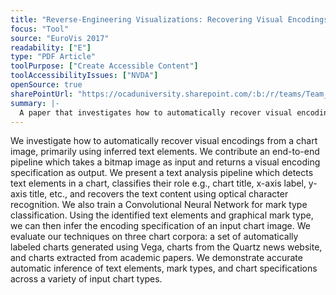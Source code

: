 ```yaml
---
title: "Reverse‐Engineering Visualizations: Recovering Visual Encodings from Chart Images"
focus: "Tool"
source: "EuroVis 2017"
readability: ["E"]
type: "PDF Article"
toolPurpose: ["Create Accessible Content"]
toolAccessibilityIssues: ["NVDA"]
openSource: true
sharePointUrl: "https://ocaduniversity.sharepoint.com/:b:/r/teams/Team_WeCount/Shared%20Documents/Resources%20and%20Tools/Literature%20(curated)/Reverse-Engineering%20Visualizations.pdf?csf=1&web=1&e=ZMdt84"
summary: |-
  A paper that investigates how to automatically recover visual encodings from a chart image, primarily using inferred text elements. 
---
```

We investigate how to automatically recover visual encodings from a chart image, primarily using inferred text elements. We contribute an end-to-end pipeline which takes a bitmap image as input and returns a visual encoding specification as output. We present a text analysis pipeline which detects text elements in a chart, classifies their role e.g., chart title, x-axis label, y-axis title, etc., and recovers the text content using optical character recognition. We also train a Convolutional Neural Network for mark type classification. Using the identified text elements and graphical mark type, we can then infer the encoding specification of an input chart image. We evaluate our techniques on three chart corpora: a set of automatically labeled charts generated using Vega, charts from the Quartz news website, and charts extracted from academic papers. We demonstrate accurate automatic inference of text elements, mark types, and chart specifications across a variety of input chart types.
